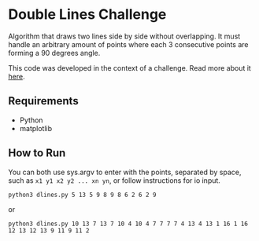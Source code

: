 # Double Lines Challenge

Algorithm that draws two lines side by side without overlapping. It must handle an arbitrary amount of points where each 3 consecutive points are forming a 90 degrees angle.

This code was developed in the context of a challenge. Read more about it [here](https://github.com/vjeux/weekly-challenge-2-double-lines).


## Requirements

* Python 
* matplotlib

## How to Run

You can both use sys.argv to enter with the points, separated by space, such as `x1 y1 x2 y2 ... xn yn`, or follow instructions for io input.
 

```
python3 dlines.py 5 13 5 9 8 9 8 6 2 6 2 9
```
or

```
python3 dlines.py 10 13 7 13 7 10 4 10 4 7 7 7 7 4 13 4 13 1 16 1 16 12 13 12 13 9 11 9 11 2
```








